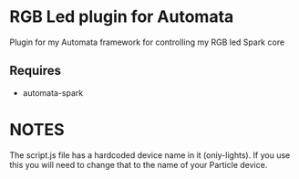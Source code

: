 # RGB Led plugin for Automata

Plugin for my Automata framework for controlling my RGB led Spark core

## Requires
* automata-spark
  
# NOTES

The script.js file has a hardcoded device name in it (oniy-lights). If you use this you will need to change that to the name of your Particle device.
